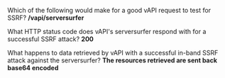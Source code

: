 Which of the following would make for a good vAPI request to test for SSRF?
**/vapi/serversurfer**

What HTTP status code does vAPI's serversurfer respond with for a successful SSRF attack?
**200**

What happens to data retrieved by vAPI with a successful in-band SSRF attack against the serversurfer?
**The resources retrieved are sent back base64 encoded**